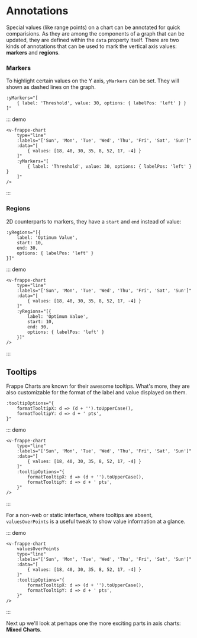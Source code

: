 # Annotations

Special values (like range points) on a chart can be annotated for quick comparisions. As they are among the components of a graph that can be updated, they are defined within the `data` property itself. There are two kinds of annotations that can be used to mark the vertical axis values: **markers** and **regions**.

### Markers

To highlight certain values on the Y axis, `yMarkers` can be set. They will shown as dashed lines on the graph.

```vue
:yMarkers="[
    { label: 'Threshold', value: 30, options: { labelPos: 'left' } }
]"
```

::: demo 
```vue
<v-frappe-chart
    type="line"
    :labels="['Sun', 'Mon', 'Tue', 'Wed', 'Thu', 'Fri', 'Sat', 'Sun']"
    :data="[
        { values: [18, 40, 30, 35, 8, 52, 17, -4] }
    ]"
    :yMarkers="[
        { label: 'Threshold', value: 30, options: { labelPos: 'left' } }
    ]"
/>
```
:::

### Regions

2D counterparts to markers, they have a `start` and `end` instead of value:

```vue
:yRegions="[{
    label: 'Optimum Value',
    start: 10,
    end: 30,
    options: { labelPos: 'left' }
}]"
```

::: demo 
```vue
<v-frappe-chart
    type="line"
    :labels="['Sun', 'Mon', 'Tue', 'Wed', 'Thu', 'Fri', 'Sat', 'Sun']"
    :data="[
        { values: [18, 40, 30, 35, 8, 52, 17, -4] }
    ]"
    :yRegions="[{
        label: 'Optimum Value',
        start: 10,
        end: 30,
        options: { labelPos: 'left' }
    }]"
/>
```
:::

## Tooltips

Frappe Charts are known for their awesome tooltips. What's more, they are also customizable for the format of the label and value displayed on them.

```vue
:tooltipOptions="{
    formatTooltipX: d => (d + '').toUpperCase(),
    formatTooltipY: d => d + ' pts',
}"
```

::: demo 
```vue
<v-frappe-chart
    type="line"
    :labels="['Sun', 'Mon', 'Tue', 'Wed', 'Thu', 'Fri', 'Sat', 'Sun']"
    :data="[
        { values: [18, 40, 30, 35, 8, 52, 17, -4] }
    ]"
    :tooltipOptions="{
        formatTooltipX: d => (d + '').toUpperCase(),
        formatTooltipY: d => d + ' pts',
    }"
/>
```
:::

For a non-web or static interface, where tooltips are absent, `valuesOverPoints` is a useful tweak to show value information at a glance.

::: demo 
```vue
<v-frappe-chart
    valuesOverPoints
    type="line"
    :labels="['Sun', 'Mon', 'Tue', 'Wed', 'Thu', 'Fri', 'Sat', 'Sun']"
    :data="[
        { values: [18, 40, 30, 35, 8, 52, 17, -4] }
    ]"
    :tooltipOptions="{
        formatTooltipX: d => (d + '').toUpperCase(),
        formatTooltipY: d => d + ' pts',
    }"
/>
```
:::

Next up we'll look at perhaps one the more exciting parts in axis charts: **Mixed Charts**.